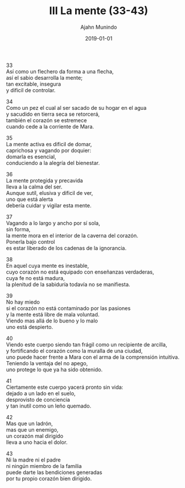 ﻿---
author: "Ajahn Munindo"
title: "III La mente (33-43)"
booktitle: "Un Dhammapada para la Contemplación"
source: "https://forestsangha.org/teachings/books/un-dhammapada-para-la-contemplacion?language=Espa%C3%B1ol"
license: "BY-NC-ND"
publisher: "dhammamagga"
date: 2019-01-01
pubyear: 2010-2019 
weight: 3
draft: false
---  

33  
Así como un flechero da forma a una flecha,  
así el sabio desarrolla la mente;  
tan excitable, insegura  
y dificil de controlar.   
  
34  
Como un pez el cual al ser sacado de su hogar en el agua  
y sacudido en tierra seca se retorcerá,  
también el corazón se estremece  
cuando cede a la corriente de Mara.   

35  
La mente activa es dificil de domar,  
caprichosa y vagando por doquier:  
domarla es esencial,  
conduciendo a la alegría del bienestar.  

36  
La mente protegida y precavida  
lleva a la calma del ser.  
Aunque sutíl, elusiva y dificil de ver,  
uno que está alerta  
debería cuidar y vigilar esta mente.  

37  
Vagando a lo largo y ancho por sí sola,  
sin forma,  
la mente mora en el interior de la caverna del corazón.  
Ponerla bajo control  
es estar liberado de los cadenas de la ignorancia.  

38  
En aquel cuya mente es inestable,  
cuyo corazón no está equipado con enseñanzas verdaderas,  
cuya fe no está madura,  
la plenitud de la sabiduría todavía no se manifiesta.  

39  
No hay miedo  
si el corazón no está contaminado por las pasiones  
y la mente está libre de mala voluntad.  
Viendo mas allá de lo bueno y lo malo  
uno está despierto.  

40  
Viendo este cuerpo siendo tan frágil como un recipiente de arcilla,  
y fortificando el corazón como la muralla de una ciudad,  
uno puede hacer frente a Mara con el arma de la comprensión intuitiva.  
Teniendo la ventaja del no apego,  
uno protege lo que ya ha sido obtenido.  

41  
Ciertamente este cuerpo yacerá pronto sin vida:  
dejado a un lado en el suelo,  
desprovisto de conciencia  
y tan inutil como un leño quemado.  
  
42  
Mas que un ladrón,  
mas que un enemigo,  
un corazón mal dirigido  
lleva a uno hacia el dolor.  
  
43  
Ni la madre ni el padre  
ni ningún miembro de la familia  
puede darte las bendiciones generadas  
por tu propio corazón bien dirigido.  
